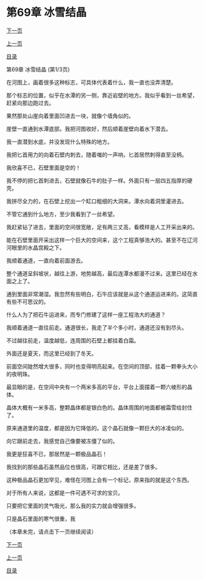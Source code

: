 <h1>第69章   冰雪结晶</h1>
            <div><p><a href="./205_%E7%AC%AC69%E7%AB%A0_%E5%86%B0%E9%9B%AA%E7%BB%93%E6%99%B6.md">下一页</a></p><p><a href="./203_%E7%AC%AC68%E7%AB%A0_%E7%BB%9D%E5%A4%84%E9%80%A2%E7%94%9F.md">上一页</a></p><p><a href="../">目录</a></p></div>
            <div><p>第69章   冰雪结晶 (第1/3页)</p><p>在河图上，画着很多这种标志，可具体代表着什么，我一直也没弄清楚。</p><p>那个标志的位置，似乎在水潭的另一侧，靠近岩壁的地方。我似乎看到一丝希望，赶紧向那边跑过去。</p><p>果然那处山崖向着里面凹进去一块，就像个墙角似的。</p><p>崖壁一直通到水潭底部。我把河图收好，然后顺着崖壁向着水下潜去。</p><p>我一直潜到水底，并没发现什么特殊的地方。</p><p>我把匕首用力的向着石壁内刺去，随着嗤的一声响，匕首居然刺得直至没柄。</p><p>我欣喜不已，石壁里面是空的！</p><p>我不停的把匕首刺进去，石壁就像石牛的肚子一样。外面只有一层四五指厚的硬壳。</p><p>我拼尽全力的，在石壁上挖出一个缸口粗细的大洞来。潭水向着洞里灌进去。</p><p>不管它通到什么地方，至少我看到了一丝希望。</p><p>我赶紧钻了进去，里面的空间很宽敞，足有两三丈高，看模样是人工开采出来的。</p><p>能在石壁里面开采出这样一个巨大的空间来，这个工程真够浩大的。甚至不在辽河河眼里的水晶宫殿之下。</p><p>我顺着通道，一直向着前面游去。</p><p>整个通道呈斜坡状，越往上游，地势越高，最后连潭水都漫不过来。这里已经在水面之上了。</p><p>通到里面非常潮湿。我忽然有些明白，石牛应该就是从这个通道运进来的。这简直有些不可思议的。</p><p>什么人为了把石牛运进来，而专门修建了这样一座工程浩大的通道？</p><p>我顺着通道一直往前走。通道很长，我走了半个多小时，通道还没有到尽头。</p><p>不过越往前走，温度越低，连周围的石壁上都挂着白霜。</p><p>外面还是夏天，而这里已经到了冬天。</p><p>前面空间陡然增大很多，同时也变得明亮起来。在空间的顶部，挂着一颗拳头大小的夜明珠。</p><p>最显眼的是，在空间中央有一个两米多高的平台，平台上面摆着一颗六棱形的晶体。</p><p>晶体大概有一米多高，整颗晶体都是银白色的。晶体周围的地面都被霜雪给封住了。</p><p>原来通道里的温度，都是因为它降低的。这个晶石就像一颗巨大的冰凌似的。</p><p>向它跟前走去，我感觉自己像要被冻僵了似的。</p><p>我更是狂喜不已，那居然是一颗极品晶石！</p><p>我找到的那些晶石虽然品位也很高，可跟它相比，还是差了很多。</p><p>这种极品晶石更加罕见，难怪在河图上会有一个标记，原来指的就是这个东西。</p><p>对于所有人来说，这都是一件可遇不可求的宝贝。</p><p>只要把它里面的灵气吸光，那么我的实力就会增强很多。</p><p>只是晶石里面的寒气很重，我</p><p>（本章未完，请点击下一页继续阅读）</p></div>
            <div><p><a href="./205_%E7%AC%AC69%E7%AB%A0_%E5%86%B0%E9%9B%AA%E7%BB%93%E6%99%B6.md">下一页</a></p><p><a href="./203_%E7%AC%AC68%E7%AB%A0_%E7%BB%9D%E5%A4%84%E9%80%A2%E7%94%9F.md">上一页</a></p><p><a href="../">目录</a></p></div>